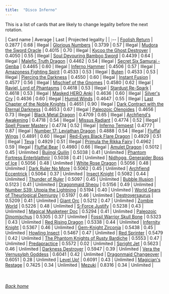 ```yaml
---
title:  "Disco Inferno"
---
```


This is a list of cards that are likely to change legality before the next rotation.

| Card name | Average | Last | Projected legality |
| :-- |
[Foolish Return](https://db.ygoprodeck.com/card/?search=Foolish%20Return) | 0.2877 | 0.68 | Illegal |
[Glorious Numbers](https://db.ygoprodeck.com/card/?search=Glorious%20Numbers) | 0.3739 | 0.57 | Illegal |
[Mudora the Sword Oracle](https://db.ygoprodeck.com/card/?search=Mudora%20the%20Sword%20Oracle) | 0.4015 | 0.70 | Illegal |
[Kycoo the Ghost Destroyer](https://db.ygoprodeck.com/card/?search=Kycoo%20the%20Ghost%20Destroyer) | 0.4050 | 0.55 | Illegal |
[Soul Devouring Bamboo Sword](https://db.ygoprodeck.com/card/?search=Soul%20Devouring%20Bamboo%20Sword) | 0.4439 | 0.64 | Illegal |
[Malefic Truth Dragon](https://db.ygoprodeck.com/card/?search=Malefic%20Truth%20Dragon) | 0.4462 | 0.54 | Illegal |
[Secret Six Samurai - Genba](https://db.ygoprodeck.com/card/?search=Secret%20Six%20Samurai%20-%20Genba) | 0.4465 | 0.60 | Illegal |
[Inferno Hammer](https://db.ygoprodeck.com/card/?search=Inferno%20Hammer) | 0.4506 | 0.57 | Illegal |
[Amazoness Fighting Spirit](https://db.ygoprodeck.com/card/?search=Amazoness%20Fighting%20Spirit) | 0.4533 | 0.53 | Illegal |
[Buten](https://db.ygoprodeck.com/card/?search=Buten) | 0.4533 | 0.53 | Illegal |
[Piercing the Darkness](https://db.ygoprodeck.com/card/?search=Piercing%20the%20Darkness) | 0.4550 | 0.60 | Illegal |
[Instant Fusion](https://db.ygoprodeck.com/card/?search=Instant%20Fusion) | 0.4577 | 0.56 | Illegal |
[Mischief of the Gnomes](https://db.ygoprodeck.com/card/?search=Mischief%20of%20the%20Gnomes) | 0.4580 | 0.62 | Illegal |
[Raviel, Lord of Phantasms](https://db.ygoprodeck.com/card/?search=Raviel,%20Lord%20of%20Phantasms) | 0.4618 | 0.53 | Illegal |
[Stardust Re-Spark](https://db.ygoprodeck.com/card/?search=Stardust%20Re-Spark) | 0.4618 | 0.53 | Illegal |
[Masked HERO Anki](https://db.ygoprodeck.com/card/?search=Masked%20HERO%20Anki) | 0.4636 | 0.60 | Illegal |
[Silver's Cry](https://db.ygoprodeck.com/card/?search=Silver's%20Cry) | 0.4636 | 0.60 | Illegal |
[Humid Winds](https://db.ygoprodeck.com/card/?search=Humid%20Winds) | 0.4647 | 0.55 | Illegal |
[Last Chapter of the Noble Knights](https://db.ygoprodeck.com/card/?search=Last%20Chapter%20of%20the%20Noble%20Knights) | 0.4651 | 0.90 | Illegal |
[Dark Contract with the Eternal Darkness](https://db.ygoprodeck.com/card/?search=Dark%20Contract%20with%20the%20Eternal%20Darkness) | 0.4653 | 0.67 | Illegal |
[Paleozoic Olenoides](https://db.ygoprodeck.com/card/?search=Paleozoic%20Olenoides) | 0.4656 | 0.73 | Illegal |
[Black Metal Dragon](https://db.ygoprodeck.com/card/?search=Black%20Metal%20Dragon) | 0.4709 | 0.65 | Illegal |
[Archfiend's Awakening](https://db.ygoprodeck.com/card/?search=Archfiend's%20Awakening) | 0.4718 | 0.54 | Illegal |
[Missus Radiant](https://db.ygoprodeck.com/card/?search=Missus%20Radiant) | 0.4774 | 0.52 | Illegal |
[Spell Power Mastery](https://db.ygoprodeck.com/card/?search=Spell%20Power%20Mastery) | 0.4774 | 0.52 | Illegal |
[Inferno Tempest](https://db.ygoprodeck.com/card/?search=Inferno%20Tempest) | 0.4777 | 0.87 | Illegal |
[Number 17: Leviathan Dragon](https://db.ygoprodeck.com/card/?search=Number%2017:%20Leviathan%20Dragon) | 0.4888 | 0.54 | Illegal |
[Fluffal Wings](https://db.ygoprodeck.com/card/?search=Fluffal%20Wings) | 0.4891 | 0.60 | Illegal |
[Red-Eyes Black Flare Dragon](https://db.ygoprodeck.com/card/?search=Red-Eyes%20Black%20Flare%20Dragon) | 0.4929 | 0.51 | Illegal |
[Teva](https://db.ygoprodeck.com/card/?search=Teva) | 0.4929 | 0.51 | Illegal |
[Primula the Rikka Fairy](https://db.ygoprodeck.com/card/?search=Primula%20the%20Rikka%20Fairy) | 0.4962 | 0.59 | Illegal |
[Fluffal Bear](https://db.ygoprodeck.com/card/?search=Fluffal%20Bear) | 0.4980 | 0.66 | Illegal |
[Amulet Dragon](https://db.ygoprodeck.com/card/?search=Amulet%20Dragon) | 0.5012 | 0.45 | Unlimited |
[Bujingi Quilin](https://db.ygoprodeck.com/card/?search=Bujingi%20Quilin) | 0.5038 | 0.41 | Unlimited |
[Phantom Fortress Enterblathnir](https://db.ygoprodeck.com/card/?search=Phantom%20Fortress%20Enterblathnir) | 0.5038 | 0.41 | Unlimited |
[Nidhogg, Generaider Boss of Ice](https://db.ygoprodeck.com/card/?search=Nidhogg,%20Generaider%20Boss%20of%20Ice) | 0.5056 | 0.48 | Unlimited |
[White Rose Dragon](https://db.ygoprodeck.com/card/?search=White%20Rose%20Dragon) | 0.5056 | 0.48 | Unlimited |
[Dark Ruler No More](https://db.ygoprodeck.com/card/?search=Dark%20Ruler%20No%20More) | 0.5062 | 0.45 | Unlimited |
[Archfiend Eccentrick](https://db.ygoprodeck.com/card/?search=Archfiend%20Eccentrick) | 0.5064 | 0.37 | Unlimited |
[Insect Knight](https://db.ygoprodeck.com/card/?search=Insect%20Knight) | 0.5082 | 0.44 | Unlimited |
[Thunder of Ruler](https://db.ygoprodeck.com/card/?search=Thunder%20of%20Ruler) | 0.5097 | 0.45 | Unlimited |
[Bubble Illusion](https://db.ygoprodeck.com/card/?search=Bubble%20Illusion) | 0.5123 | 0.41 | Unlimited |
[Dragonmaid Sheou](https://db.ygoprodeck.com/card/?search=Dragonmaid%20Sheou) | 0.5156 | 0.49 | Unlimited |
[Number S39: Utopia the Lightning](https://db.ygoprodeck.com/card/?search=Number%20S39:%20Utopia%20the%20Lightning) | 0.5194 | 0.40 | Unlimited |
[World Gears of Theurlogical Demiurgy](https://db.ygoprodeck.com/card/?search=World%20Gears%20of%20Theurlogical%20Demiurgy) | 0.5197 | 0.46 | Unlimited |
[Destroyersaurus](https://db.ygoprodeck.com/card/?search=Destroyersaurus) | 0.5209 | 0.41 | Unlimited |
[Giant Orc](https://db.ygoprodeck.com/card/?search=Giant%20Orc) | 0.5212 | 0.47 | Unlimited |
[Zombie World](https://db.ygoprodeck.com/card/?search=Zombie%20World) | 0.5226 | 0.48 | Unlimited |
[S-Force Justify](https://db.ygoprodeck.com/card/?search=S-Force%20Justify) | 0.5238 | 0.43 | Unlimited |
[Magical Musketeer Doc](https://db.ygoprodeck.com/card/?search=Magical%20Musketeer%20Doc) | 0.5294 | 0.41 | Unlimited |
[Paleozoic Dinomischus](https://db.ygoprodeck.com/card/?search=Paleozoic%20Dinomischus) | 0.5305 | 0.37 | Unlimited |
[Fossil Warrior Skull Bone](https://db.ygoprodeck.com/card/?search=Fossil%20Warrior%20Skull%20Bone) | 0.5323 | 0.43 | Unlimited |
[Red Rising Dragon](https://db.ygoprodeck.com/card/?search=Red%20Rising%20Dragon) | 0.5338 | 0.44 | Unlimited |
[Infernity Knight](https://db.ygoprodeck.com/card/?search=Infernity%20Knight) | 0.5367 | 0.46 | Unlimited |
[Gem-Knight Zirconia](https://db.ygoprodeck.com/card/?search=Gem-Knight%20Zirconia) | 0.5438 | 0.45 | Unlimited |
[Howling Insect](https://db.ygoprodeck.com/card/?search=Howling%20Insect) | 0.5467 | 0.47 | Unlimited |
[Red Sprinter](https://db.ygoprodeck.com/card/?search=Red%20Sprinter) | 0.5479 | 0.42 | Unlimited |
[The Phantom Knights of Rusty Bardiche](https://db.ygoprodeck.com/card/?search=The%20Phantom%20Knights%20of%20Rusty%20Bardiche) | 0.5553 | 0.47 | Unlimited |
[Predapractice](https://db.ygoprodeck.com/card/?search=Predapractice) | 0.5572 | 0.02 | Unlimited |
[Spright Jet](https://db.ygoprodeck.com/card/?search=Spright%20Jet) | 0.5623 | 0.46 | Unlimited |
[Darkness Destroyer](https://db.ygoprodeck.com/card/?search=Darkness%20Destroyer) | 0.5947 | 0.39 | Unlimited |
[Vera the Vernusylph Goddess](https://db.ygoprodeck.com/card/?search=Vera%20the%20Vernusylph%20Goddess) | 0.6041 | 0.42 | Unlimited |
[Dragonmaid Changeover](https://db.ygoprodeck.com/card/?search=Dragonmaid%20Changeover) | 0.6051 | 0.28 | Unlimited |
[Level Up!](https://db.ygoprodeck.com/card/?search=Level%20Up!) | 0.6091 | 0.43 | Unlimited |
[Magician's Restage](https://db.ygoprodeck.com/card/?search=Magician's%20Restage) | 0.7425 | 0.34 | Unlimited |
[Mezuki](https://db.ygoprodeck.com/card/?search=Mezuki) | 0.8316 | 0.34 | Unlimited |

<br>

###### [Back home](index)